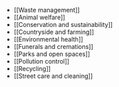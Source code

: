 - [[Waste management]]
- [[Animal welfare]]
- [[Conservation and sustainability]]
- [[Countryside and farming]]
- [[Environmental health]]
- [[Funerals and cremations]]
- [[Parks and open spaces]]
- [[Pollution control]]
- [[Recycling]]
- [[Street care and cleaning]]
